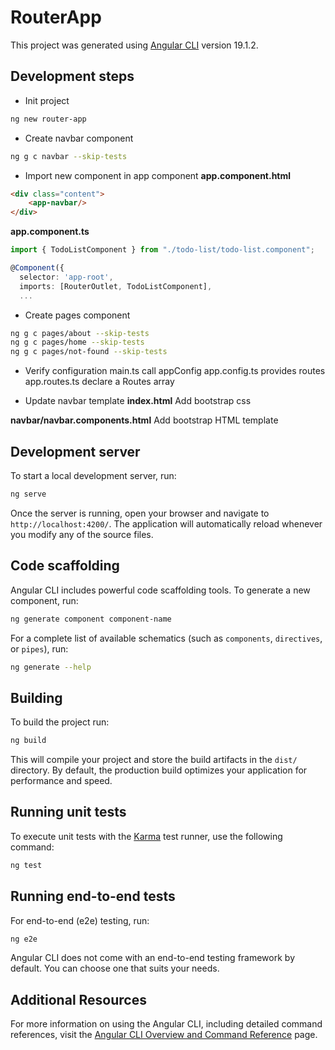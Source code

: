 # RouterApp

This project was generated using [Angular CLI](https://github.com/angular/angular-cli) version 19.1.2.

## Development steps

* Init project
```bash
ng new router-app
```
* Create navbar component
```bash
ng g c navbar --skip-tests
```
* Import new component in app component
**app.component.html**
```html
<div class="content">
    <app-navbar/>
</div>
```

**app.component.ts**
```ts
import { TodoListComponent } from "./todo-list/todo-list.component";

@Component({
  selector: 'app-root',
  imports: [RouterOutlet, TodoListComponent],
  ...
```
* Create pages component
```bash
ng g c pages/about --skip-tests
ng g c pages/home --skip-tests
ng g c pages/not-found --skip-tests
```
* Verify configuration
main.ts call appConfig
app.config.ts provides routes
app.routes.ts declare a Routes array

* Update navbar template
**index.html**
Add bootstrap css

**navbar/navbar.components.html**
Add bootstrap HTML template

## Development server

To start a local development server, run:

```bash
ng serve
```

Once the server is running, open your browser and navigate to `http://localhost:4200/`. The application will automatically reload whenever you modify any of the source files.

## Code scaffolding

Angular CLI includes powerful code scaffolding tools. To generate a new component, run:

```bash
ng generate component component-name
```

For a complete list of available schematics (such as `components`, `directives`, or `pipes`), run:

```bash
ng generate --help
```

## Building

To build the project run:

```bash
ng build
```

This will compile your project and store the build artifacts in the `dist/` directory. By default, the production build optimizes your application for performance and speed.

## Running unit tests

To execute unit tests with the [Karma](https://karma-runner.github.io) test runner, use the following command:

```bash
ng test
```

## Running end-to-end tests

For end-to-end (e2e) testing, run:

```bash
ng e2e
```

Angular CLI does not come with an end-to-end testing framework by default. You can choose one that suits your needs.

## Additional Resources

For more information on using the Angular CLI, including detailed command references, visit the [Angular CLI Overview and Command Reference](https://angular.dev/tools/cli) page.

